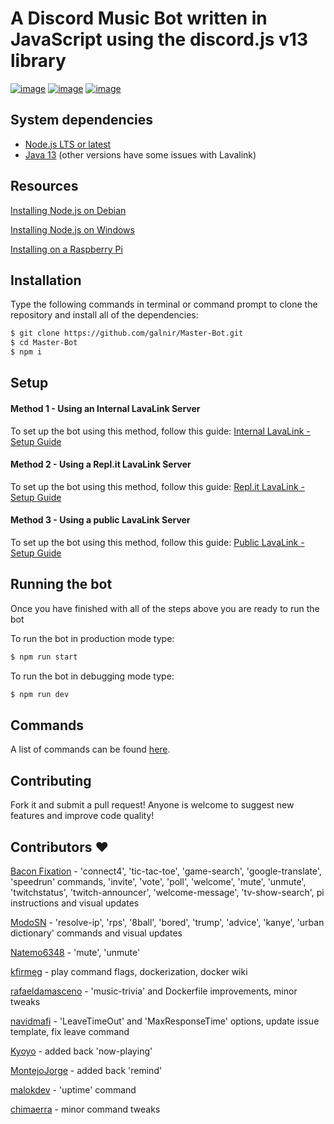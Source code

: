 # A Discord Music Bot written in JavaScript using the discord.js v13 library

[![image](https://img.shields.io/badge/language-javascript-yellow)](https://www.javascript.com/)
[![image](https://img.shields.io/badge/node-%3E%3D%2016.0.0-blue)](https://nodejs.org/)
[![image](https://img.shields.io/badge/discord.js-%3E%3D%2013.6.0-orange)](https://www.npmjs.com/package/discord.js/)

## System dependencies

- [Node.js LTS or latest](https://nodejs.org/en/download/)
- [Java 13](https://www.azul.com/downloads/?package=jdk#download-openjdk) (other versions have some issues with Lavalink)


## Resources

[Installing Node.js on Debian](https://www.digitalocean.com/community/tutorials/how-to-set-up-a-node-js-application-for-production-on-debian-9)

[Installing Node.js on Windows](https://treehouse.github.io/installation-guides/windows/node-windows.html)

[Installing on a Raspberry Pi](https://github.com/galnir/Master-Bot/wiki/Running-the-bot-on-a-Raspberry-Pi)

## Installation

Type the following commands in terminal or command prompt to clone the repository and install all of the dependencies:

```sh
$ git clone https://github.com/galnir/Master-Bot.git
$ cd Master-Bot
$ npm i
```

## Setup

#### Method 1 - Using an Internal LavaLink Server

To set up the bot using this method, follow this guide: [Internal LavaLink - Setup Guide](./guides/Lavalink-internal.md)

#### Method 2 - Using a Repl.it LavaLink Server

To set up the bot using this method, follow this guide: [Repl.it LavaLink - Setup Guide](./guides/Lavalink-replit.md)

#### Method 3 - Using a public LavaLink Server

To set up the bot using this method, follow this guide: [Public LavaLink - Setup Guide](./guides/Lavalink-public.md)

## Running the bot

Once you have finished with all of the steps above you are ready to run the bot

To run the bot in production mode type:

```sh
$ npm run start
```

To run the bot in debugging mode type:
```sh
$ npm run dev
```

## Commands

A list of commands can be found [here](commands.md).

## Contributing

Fork it and submit a pull request!
Anyone is welcome to suggest new features and improve code quality!

## Contributors ❤️

[Bacon Fixation](https://github.com/Bacon-Fixation) - 'connect4', 'tic-tac-toe', 'game-search', 'google-translate', 'speedrun' commands, 'invite', 'vote', 'poll', 'welcome', 'mute', 'unmute', 'twitchstatus', 'twitch-announcer', 'welcome-message', 'tv-show-search', pi instructions and visual updates

[ModoSN](https://github.com/ModoSN) - 'resolve-ip', 'rps', '8ball', 'bored', 'trump', 'advice', 'kanye', 'urban dictionary' commands and visual updates

[Natemo6348](https://github.com/Natemo6348) - 'mute', 'unmute'

[kfirmeg](https://github.com/kfirmeg) - play command flags, dockerization, docker wiki

[rafaeldamasceno](https://github.com/rafaeldamasceno) - 'music-trivia' and Dockerfile improvements, minor tweaks

[navidmafi](https://github.com/navidmafi) - 'LeaveTimeOut' and 'MaxResponseTime' options, update issue template, fix leave command

[Kyoyo](https://github.com/NotKyoyo) - added back 'now-playing'

[MontejoJorge](https://github.com/MontejoJorge) - added back 'remind'

[malokdev](https://github.com/malokdev) - 'uptime' command

[chimaerra](https://github.com/chimaerra) - minor command tweaks
